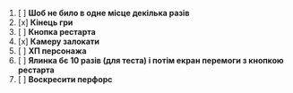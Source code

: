 1. [ ] **Шоб не било в одне місце декілька разів**
2. [x] **Кінець гри**
3. [ ] **Кнопка рестарта**
4. [x] **Камеру залокати**
5. [ ] **ХП персонажа**
6. [ ] **Ялинка бє 10 разів (для теста) і потім екран перемоги з кнопкою рестарта**
7. [ ] **Воскресити перфорс**


